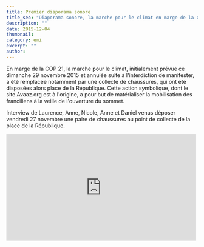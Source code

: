 ```yaml
---
title: Premier diaporama sonore
title_seo: "Diaporama sonore, la marche pour le climat en marge de la COP 21"
description: ""
date: 2015-12-04
thumbnail:
category: emi
excerpt: ""
author:
---
```


En marge de la COP 21, la marche pour le climat, initialement prévue ce dimanche 29 novembre 2015 et annulée suite à l'interdiction de manifester, a été remplacée notamment par une collecte de chaussures, qui ont été disposées alors place de la République. Cette action symbolique, dont le site Avaaz.org est à l'origine, a pour but de matérialiser la mobilisation des franciliens à la veille de l'ouverture du sommet.

Interview de Laurence, Anne, Nicole, Anne et Daniel venus déposer vendredi 27 novembre une paire de chaussures au point de collecte de la place de la République.


<div class="video-container">
    <iframe src="https://player.vimeo.com/video/147931020?title=0&byline=0&portrait=0" width="500" height="281" frameborder="0" webkitallowfullscreen mozallowfullscreen allowfullscreen></iframe>
</div>


